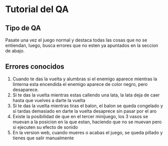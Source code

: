 # Tutorial del QA

## Tipo de QA

Pasate una vez el juego normal y destaca todas las cosas que no se entiendan, luego, busca errores que no esten ya apuntados en la seccion de abajo.

## Errores conocidos

1.	Cuando te das la vuelta y alumbras si el enemigo aparece mientras la linterna esta encendida el enemigo aparece de color negro, pero desaparece.
2.	Si te das la vuelta mientras estas callendo una lata, la lata deja de caer hasta que vuelves a darte la vuelta
3.	Si te das la vuelta mientras tiras el balon, el balon se queda congelado y si tardas demasiado en darte la vuelta desaprece sin pasar por el aro
4.	Existe la posibilidad de que en el tercer minijuego, los 3 vasos se muevan a la posicion en la que estan, haciendo que no se muevan pero si ejecuten su efecto de sonido
5.	En la version web, cuando mueres o acabas el juego, se queda pillado y tienes que salir manualmente
